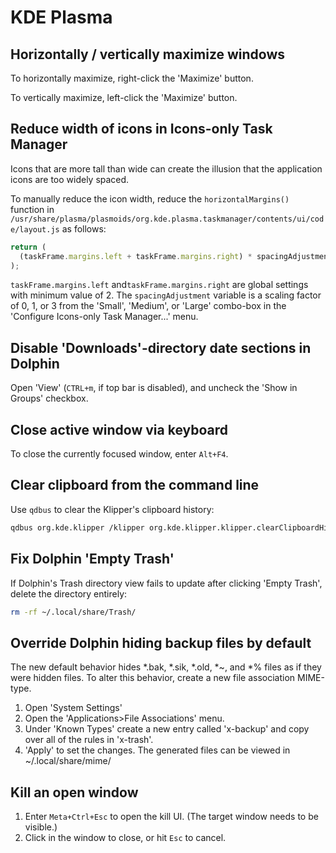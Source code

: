# KDE Plasma

## Horizontally / vertically maximize windows

To horizontally maximize, right-click the 'Maximize' button.

To vertically maximize, left-click the 'Maximize' button.

## Reduce width of icons in Icons-only Task Manager

Icons that are more tall than wide can create the illusion that the application
icons are too widely spaced.

To manually reduce the icon width, reduce the `horizontalMargins()` function in
`/usr/share/plasma/plasmoids/org.kde.plasma.taskmanager/contents/ui/code/layout.js`
as follows:

```js
return (
  (taskFrame.margins.left + taskFrame.margins.right) * spacingAdjustment - 2
);
```

`taskFrame.margins.left` and`taskFrame.margins.right` are global settings with
minimum value of 2. The `spacingAdjustment` variable is a scaling factor of 0,
1, or 3 from the 'Small', 'Medium', or 'Large' combo-box in the 'Configure
Icons-only Task Manager...' menu.

## Disable 'Downloads'-directory date sections in Dolphin

Open 'View' (`CTRL+m`, if top bar is disabled), and uncheck the 'Show in Groups'
checkbox.

## Close active window via keyboard

To close the currently focused window, enter `Alt+F4`.

## Clear clipboard from the command line

Use `qdbus` to clear the Klipper's clipboard history:

```sh
qdbus org.kde.klipper /klipper org.kde.klipper.klipper.clearClipboardHistory
```

## Fix Dolphin 'Empty Trash'

If Dolphin's Trash directory view fails to update after clicking 'Empty Trash',
delete the directory entirely:

```sh
rm -rf ~/.local/share/Trash/
```

## Override Dolphin hiding backup files by default

The new default behavior hides \*.bak, \*.sik, \*.old, \*~, and \*% files as if
they were hidden files. To alter this behavior, create a new file association
MIME-type.

1. Open 'System Settings'
2. Open the 'Applications>File Associations' menu.
3. Under 'Known Types' create a new entry called 'x-backup' and copy over all of
   the rules in 'x-trash'.
4. 'Apply' to set the changes. The generated files can be viewed in
   ~/.local/share/mime/

## Kill an open window

1. Enter `Meta+Ctrl+Esc` to open the kill UI. (The target window needs to be
   visible.)
2. Click in the window to close, or hit `Esc` to cancel.
